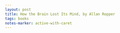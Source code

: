 ```yaml
---
layout: post
title: How the Brain Lost Its Mind, by Allan Ropper
tags: books
notes-marker: active-with-caret
---
```

